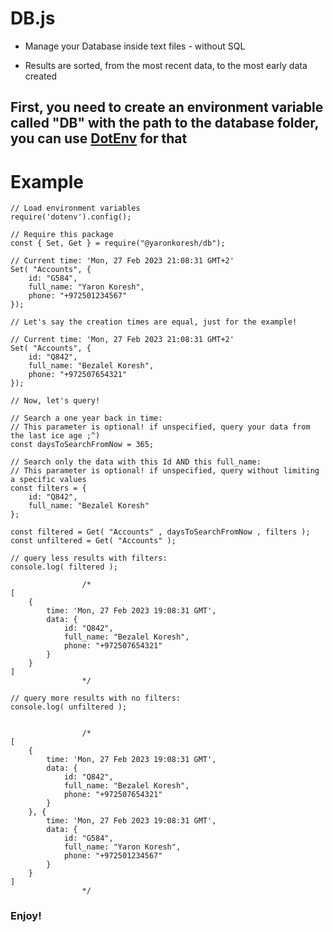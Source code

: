 
# DB.js

* Manage your Database inside text files - without SQL

* Results are sorted, from the most recent data, to the most early data created

## First, you need to create an environment variable called "DB" with the path to the database folder, you can use [DotEnv](https://npmjs.com/package/dotenv) for that

# Example

```
// Load environment variables
require('dotenv').config();

// Require this package
const { Set, Get } = require("@yaronkoresh/db");

// Current time: 'Mon, 27 Feb 2023 21:08:31 GMT+2'
Set( "Accounts", {
	id: "G584",
	full_name: "Yaron Koresh",
	phone: "+972501234567"
});

// Let's say the creation times are equal, just for the example!

// Current time: 'Mon, 27 Feb 2023 21:08:31 GMT+2'
Set( "Accounts", {
	id: "Q842",
	full_name: "Bezalel Koresh",
	phone: "+972507654321"
});

// Now, let's query!

// Search a one year back in time:
// This parameter is optional! if unspecified, query your data from the last ice age ;^)
const daysToSearchFromNow = 365; 

// Search only the data with this Id AND this full_name:
// This parameter is optional! if unspecified, query without limiting a specific values
const filters = {
	id: "Q842",
	full_name: "Bezalel Koresh"
};

const filtered = Get( "Accounts" , daysToSearchFromNow , filters );
const unfiltered = Get( "Accounts" );

// query less results with filters:
console.log( filtered );

				/*
[
	{
		time: 'Mon, 27 Feb 2023 19:08:31 GMT',
		data: {
			id: "Q842",
			full_name: "Bezalel Koresh",
			phone: "+972507654321"
		}
	}
]
				*/

// query more results with no filters:
console.log( unfiltered );


				/*
[
	{
		time: 'Mon, 27 Feb 2023 19:08:31 GMT',
		data: {
			id: "Q842",
			full_name: "Bezalel Koresh",
			phone: "+972507654321"
		}
	}, {
		time: 'Mon, 27 Feb 2023 19:08:31 GMT',
		data: {
			id: "G584",
			full_name: "Yaron Koresh",
			phone: "+972501234567"
		}
	}
]
				*/

```

### Enjoy!
